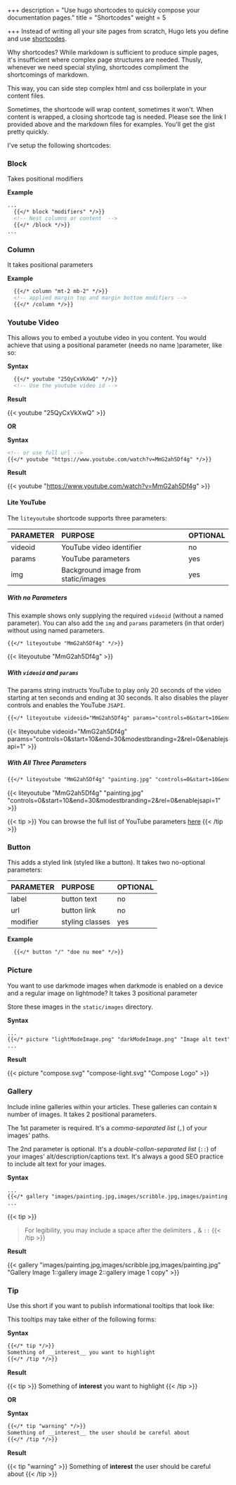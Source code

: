+++
description = "Use hugo shortcodes to quickly compose your documentation pages."
title = "Shortcodes"
weight = 5

+++
Instead of writing all your site pages from scratch, Hugo lets you define and use [shortcodes](https://gohugo.io/content-management/shortcodes/).

Why shortcodes? While markdown is sufficient to produce simple pages, it's insufficient where complex page structures are needed. Thusly, whenever we need special styling, shortcodes compliment the shortcomings of markdown.

This way, you can side step complex html and css boilerplate in your content files.

Sometimes, the shortcode will wrap content, sometimes it won't. When content is wrapped, a closing shortcode tag is needed. Please see the link I provided above and the markdown files for examples. You'll get the gist pretty quickly.

I've setup the following shortcodes:

### Block

Takes positional modifiers

**Example**

```markdown
...
  {{</* block "modifiers" */>}}
  <!-- Nest columns or content  -->
  {{</* /block */>}}
...
```

### Column

It takes positional parameters

**Example**

```markdown
  {{</* column "mt-2 mb-2" */>}}
  <!-- applied margin top and margin bottom modifiers -->
  {{</* /column */>}}
```

### Youtube Video

This allows you to embed a youtube video in you content. You would achieve that using a positional parameter (needs no name )parameter, like so:

**Syntax**

```markdown
  {{</* youtube "25QyCxVkXwQ" */>}}
  <!-- Use the youtube video id -->
```

**Result**

{{< youtube "25QyCxVkXwQ" >}}

**OR**

**Syntax**

```markdown
<!-- or use full url -->
{{</* youtube "https://www.youtube.com/watch?v=MmG2ah5Df4g" */>}}
```

**Result**

{{< youtube "https://www.youtube.com/watch?v=MmG2ah5Df4g" >}}

#### Lite YouTube

The `liteyoutube` shortcode supports three parameters:

| PARAMETER | PURPOSE | OPTIONAL |
| :--- | :--- | :--- |
| videoid | YouTube video identifier | no |
| params | YouTube parameters | yes |
| img | Background image from static/images | yes |

##### With no Parameters

This example shows only supplying the required `videoid` (without a named parameter). You can also add the `img` and `params` parameters (in that order) without using named parameters.

```markdown
{{</* liteyoutube "MmG2ah5Df4g" */>}}
```

{{< liteyoutube "MmG2ah5Df4g" >}}

##### With `videoid` and `params`

The params string instructs YouTube to play only 20 seconds of the video starting at ten seconds and ending at 30 seconds. It also disables the player controls and enables the YouTube `JSAPI`.

```markdown
{{</* liteyoutube videoid="MmG2ah5Df4g" params="controls=0&start=10&end=30&modestbranding=2&rel=0&enablejsapi=1" */>}}
```

{{< liteyoutube videoid="MmG2ah5Df4g" params="controls=0&start=10&end=30&modestbranding=2&rel=0&enablejsapi=1" >}}

##### With All Three Parameters

```markdown
{{</* liteyoutube "MmG2ah5Df4g" "painting.jpg" "controls=0&start=10&end=30&modestbranding=2&rel=0&enablejsapi=1" */>}}
```

{{< liteyoutube "MmG2ah5Df4g" "painting.jpg" "controls=0&start=10&end=30&modestbranding=2&rel=0&enablejsapi=1" >}}

{{< tip >}}
You can browse the full list of YouTube parameters [here](https://developers.google.com/youtube/player_parameters#Parameters)
{{< /tip >}}

### Button

This adds a styled link (styled like a button). It takes two no-optional parameters:

| PARAMETER | PURPOSE | OPTIONAL |
| :--- | :--- | :--- |
| label | button text | no |
| url | button link | no |
| modifier | styling classes | yes |

**Example**

```markdown
  {{</* button "/" "doe nu mee" */>}}
```

### Picture

You want to use darkmode images when darkmode is enabled on a device and a regular image on lightmode? It takes 3 positional parameter

Store these images in the `static/images` directory.

**Syntax**

```markdown
...
{{</* picture "lightModeImage.png" "darkModeImage.png" "Image alt text" */>}}
...
```

**Result**

{{< picture "compose.svg" "compose-light.svg" "Compose Logo" >}}

### Gallery

Include inline galleries within your articles. These galleries can contain `N` number of images. It takes 2 positional parameters.

The 1st parameter is required. It's a _comma-separated list_ (`,`) of your images' paths.

The 2nd parameter is optional. It's a _double-collon-separated list_ (`::`) of your images' alt/description/captions text. It's always a good SEO practice to include alt text for your images.

**Syntax**

```markdown
...
{{</* gallery "images/painting.jpg,images/scribble.jpg,images/painting.jpg" "Gallery Image 1::gallery image 2::gallery image 1 copy" */>}}
...
```

{{< tip >}}

> For legibility, you may include a space after the delimiters `,` & `::`
> {{< /tip  >}}

**Result**

{{< gallery "images/painting.jpg,images/scribble.jpg,images/painting.jpg" "Gallery Image 1::gallery image 2::gallery image 1 copy" >}}

### Tip

Use this short if you want to publish informational tooltips that look like:

This tooltips may take either of the following forms:

**Syntax**

```markdown
{{</* tip */>}}
Something of __interest__ you want to highlight
{{</* /tip */>}}
```

**Result**

{{< tip >}}
Something of **interest** you want to highlight
{{< /tip >}}

**OR**

**Syntax**

```markdown
{{</* tip "warning" */>}}
Something of __interest__ the user should be careful about
{{</* /tip */>}}
```

**Result**

{{< tip "warning" >}}
Something of **interest** the user should be careful about
{{< /tip >}}
